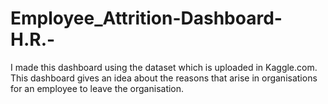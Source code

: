 # Employee_Attrition-Dashboard-H.R.-
I made this dashboard using the dataset which is uploaded in Kaggle.com. This dashboard gives an idea about the reasons that arise in organisations for an employee to leave the organisation.
